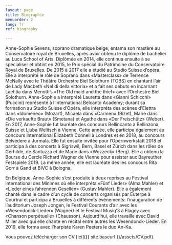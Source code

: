 ```yaml
---
layout: page
title: Biographie
menuorder: 2
lang: fr
ref: biography

---
```

Anne-Sophie Sevens, soprano dramatique belge, entama son mastère au Conservatoire royal de Bruxelles, après avoir obtenu le diplôme de bachelier au Luca School of Arts. Diplômée en 2014, elle continua ensuite à se spécialiser et obtint en 2015, le Prix spécial du Patrimoine du Conservatoire Royal de Bruxelles. De 2015 à 2017 elle a étudié au Studio Suisse d’opéra. Elle a interprété le rôle de Soprano dans «Masterclass» de Terrence McNally avec le Théâtre Orchestre Biel Solothurn (TOBS) en chantant l’air de Lady Macbeth «Nel dì della vittoria» et a fait ses débuts en incarnant Laetitia dans Menotti’s «The Old maid and the thief» avec l’Orchestre Biel Solothurn. Anne-Sophie a interprété Lauretta dans «Gianni Schicchi» (Puccini) représenté à l’International Belcanto Academy; durant sa formation au Studio Suisse d’Opéra, elle interpréta des scènes d’Elettra dans «Idomeneo» (Mozart), Micaela dans «Carmen» (Bizet), Marie dans «Die verkaufte Braut» (Smetana) et Agathe dans «Der Freischütz» (Weber). En 2017, Anne-Sophie fut lauréate des concours Bellincanto à Bellinzona, Suisse et Ljuba Welitsch à Vienne. Cette année, elle participa également  au concours international Elizabeth Connell à Londres et en 2018, au concours Belvedere à Jurmala. Elle fut ensuite invitée pour l’Opernwerkstatt 2018 et participa à des concerts à Sigriswil, Bern, Basel et Zürich dans les rôles de Gerhilde, de Santuzza et de Marie dans «Wozzeck» (Berg). Elle a obtenu la Bourse du Cercle Richard Wagner de Vienne pour assister aux Bayreuther Festspiele 2019. La même année, elle est lauréate des  les concours Rita Gorr à Gand et BIVC à Bologna. 

En Belgique, Anne-Sophie s’est produite à deux reprises au Festival international des Minimes où elle interpréta «Fünf Lieder» (Alma Mahler) et «Lieder eines fahrenden Gesellen» (Gustav Mahler). Elle a également chanté dans le cadre d’un cycle de concerts organisés par Euterpe à Courtrai et participa à Bruxelles à  différents événements: l’inauguration de l’auditorium Joseph Jongen, le Festival Courants d’air avec les «Wesendonck-Lieder» (Wagner) et le Festival Musiq’3 à Flagey avec «Chanson perpétuelle» (Chausson). Aujourd’hui, elle travaille avec David Miller avec qui elle chante en récital entre autres les Wesendonck-Lieder. En 2019, elle forma avec l’harpiste Karen Peeters le duo An-Ka.

Vous pouvez télécharger son CV [ici]({{ site.baseurl }}/assets/CV.pdf).



